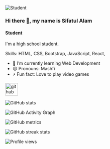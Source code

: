 ![Student](https://adigitalguru.com/wp-content/uploads/2019/11/banner-web-development.png)

### Hi there 👋, my name is Sifatul Alam
#### Student

I'm a high school student. 

Skills: HTML, CSS, Bootstrap, JavaScript, React,

- 🌱 I’m currently learning Web Development 
- 😄 Pronouns: Mashfi 
- ⚡ Fun fact: Love to play video games 


[<img src='https://cdn.jsdelivr.net/npm/simple-icons@3.0.1/icons/github.svg' alt='github' height='40'>](https://github.com/SifatulAlam)  

![GitHub stats](https://github-readme-stats.vercel.app/api?username=SifatulAlam&show_icons=true)  

![GitHub Activity Graph](https://activity-graph.herokuapp.com/graph?username=SifatulAlam)  

![GitHub metrics](https://metrics.lecoq.io/SifatulAlam)  

![GitHub streak stats](https://github-readme-streak-stats.herokuapp.com/?user=SifatulAlam)  

![Profile views](https://gpvc.arturio.dev/SifatulAlam)  
